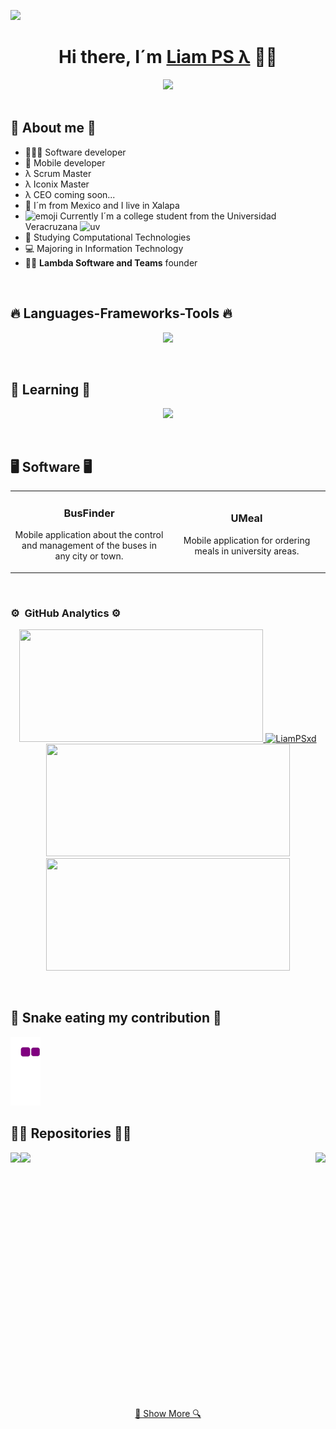 ![](https://visitor-badge.glitch.me/badge?page_id=LiamPSxd.LiamPSxd)

<div align="center">
  <h1><strong>Hi there, I´m <a href="">Liam PS λ</a> 👋🏽</strong></h1>
  <!-- <img src="https://user-images.githubusercontent.com/112488911/232362540-6f0e771f-b72b-4ba1-bab2-97b4771f9ec7.png"> -->
  <img src="https://user-images.githubusercontent.com/112488911/233402213-f93260ed-e3b1-4cb4-bbc6-27c3cf9ad63a.jpg">
</div>
<br>

## 🐣 About me 🐣
- 👨🏽‍💻 Software developer
- 📲 Mobile developer
- λ Scrum Master
- λ Iconix Master
- λ CEO coming soon...
- 🌮 I´m from Mexico and I live in Xalapa
- ![emoji](https://user-images.githubusercontent.com/112488911/232339119-547cb1e1-41c3-4799-b22f-33fdaba38e5d.png) Currently I´m a college student from the Universidad Veracruzana ![uv](https://user-images.githubusercontent.com/112488911/232339151-cd3e42ee-7016-4098-82bc-94b1a9d6ddc4.jpg)
- 🦾 Studying Computational Technologies
- 💻 Majoring in Information Technology
- 🧑‍🏫 <strong>Lambda Software and Teams</strong> founder
<br>

## 🔥 Languages-Frameworks-Tools 🔥
<p align="center">
  <a href="https://skillicons.dev">
    <img src="https://skillicons.dev/icons?i=androidstudio,angular,bootstrap,c,cpp,css,django,docker,dotnet,express,firebase,flask,git,github,gradle,html,java,js,kotlin,linux,mongodb,mysql,nginx,nodejs,php,postman,powershell,py,react,spring,sqlite,stackoverflow,vscode&perline=10&theme=light" />
  </a>
</p>
<br>

## 🧠 Learning 🧠
<p align="center">
  <a href="https://skillicons.dev">
    <img src="https://skillicons.dev/icons?i=arduino,discord,githubactions,redis&perline=10&theme=dark" />
  </a>
</p>
<br>

## 🖥️ Software 🖥️
<table>
<tr>
  <td width="50%">
    <h3 align="center"><strong>BusFinder</strong></h3>
    <div align="center">
      <p>Mobile application about the control and management of the buses in any city or town.</p>
    </div>                                                                                
  </td>

  <td width="50%">
    <h3 align="center"><strong>UMeal</strong></h3>
    <div align="center">
      <p>Mobile application for ordering meals in university areas.</p>
    </div>
  </td>
</table>
</div>
<br>

### ⚙️ &nbsp;GitHub Analytics ⚙️
<p align="center">
  <a href="https://github.com/LiamPSxd">
    <img width=390 height="180em" src="https://github-readme-stats-eight-theta.vercel.app/api?username=LiamPSxd&show_icons=true&theme=dark&include_all_commits=true&count_private=true"/>
  </a>

  <a href="https://github.com/LiamPSxd/github-readme-streak-stats" title="Go to Source">
    <img width=390 height="180em" src="https://github-readme-streak-stats.herokuapp.com/?user=LiamPSxd&theme=dark&border=61dafb&hide_border=true" alt="LiamPSxd" />
  </a>

  <a href="https://github.com/LiamPSxd/github-readme-stats" title="Go to Source">
    <img width=390 height="180em" src="https://github-readme-stats.vercel.app/api?username=LiamPSxd&show_icons=true&theme=dark&border_color=61dafb&hide_border=true" />
  </a>

  <a href="https://github.com/LiamPSxd/github-readme-stats">
    <img width=390 height="180em" src="https://github-readme-stats.vercel.app/api/top-langs/?username=LiamPSxd&hide=c%23&title_color=61dafb&text_color=ffffff&icon_color=61dafb&bg_color=20232a&langs_count=8&layout=compact&border_color=61dafb&hide_border=true&theme=dark" />
  </a>
</p>
<br>

## 🐍 Snake eating my contribution 🐍
![snake gif](https://github.com/LiamPSxd/LiamPSxd/blob/output/github-contribution-grid-snake.gif)
<br>

## 👨‍💻 Repositories 👨‍💻
<div width="100%" align="center">
  <a href="https://github.com/LiamPSxd/Respawn" title="Desarrollo de Software">
    <img align="left" height="150" src="https://github-readme-stats.vercel.app/api/pin/?username=LiamPSxd&repo=Respawn&theme=light&border_color=dark&border_radius=20">
  </a>

  <a href="https://github.com/LiamPSxd/78927-mat" title="T4IS">
    <img align="right" height="150" src="https://github-readme-stats.vercel.app/api/pin/?username=LiamPSxd&repo=78927-mat&theme=light&border_color=dark&border_radius=20">
  </a>

  <a href="https://github.com/LiamPSxd/78928" title="TW">
    <img align="left" height="150" src="https://github-readme-stats.vercel.app/api/pin/?username=LiamPSxd&repo=78928&theme=light&border_color=dark&border_radius=20">
  </a>
  <br><br><br><br><br><br>
  <br><br><br><br><br><br>
  <br><br><br><br><br><br>
  <br><br><br><br><br><br>
  <a align="center" href="https://github.com/LiamPSxd?tab=repositories" title="Show Repositories">🔎 Show More 🔍</a>
</div>
